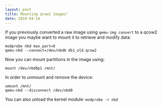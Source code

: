 ```yaml
---
layout: post
title: Mounting qcow2 images"
date: 2019-04-14
---
```


If you previously converted a raw image using `qemu-img convert` to a qcow2 image you maybe want to mount it to retrieve and modify data:
```
modprobe nbd max_part=8
qemu-nbd --connect=/dev/nbd0 db1_old.qcow2
```

Now you can mount partitions in the image using:
```
mount /dev/nbd0p1 /mnt/
```

In order to unmount and remove the device:
```
umount /mnt/
qemu-nbd --disconnect /dev/nbd0
```

You can also unload the kernel module: `modprobe -r nbd`

